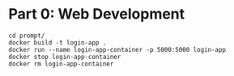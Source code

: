 # Part 0: Web Development

```
cd prompt/
docker build -t login-app .
docker run --name login-app-container -p 5000:5000 login-app
docker stop login-app-container
docker rm login-app-container
```